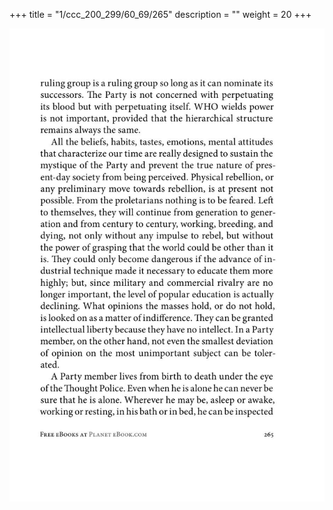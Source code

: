+++
title = "1/ccc_200_299/60_69/265"
description = ""
weight = 20
+++

<img class="center-fit-jpg" src="/jpg_/out_jpg_1984__265.jpg" ></img>

